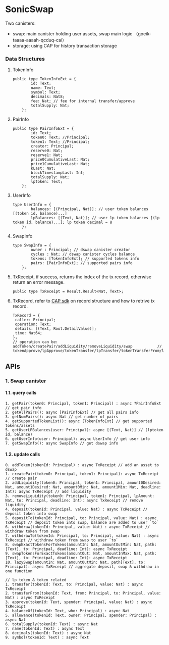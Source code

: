 # SonicSwap

Two canisters:

* swap: main canister holding user assets, swap main logic （goeik-taaaa-aaaah-qcduq-cai）
* storage: using CAP for history transaction storage



### Data Structures

1. TokenInfo

   ```
   public type TokenInfoExt = {
           id: Text;
           name: Text;
           symbol: Text;
           decimals: Nat8;
           fee: Nat; // fee for internal transfer/approve
           totalSupply: Nat;
       };
   ```

2. PairInfo

   ```
   public type PairInfoExt = {
           id: Text;
           token0: Text; //Principal;
           token1: Text; //Principal;
           creator: Principal;
           reserve0: Nat;
           reserve1: Nat;
           price0CumulativeLast: Nat;
           price1CumulativeLast: Nat;
           kLast: Nat;
           blockTimestampLast: Int;
           totalSupply: Nat;
           lptoken: Text;
       };
   ```

3. UserInfo

   ```
   type UserInfo = {
           balances: [(Principal, Nat)]; // user token balances [(token id, balance)...]
           lpBalances: [(Text, Nat)]; // user lp token balances [(lp token id, balance)...]; lp token decimal = 8
       };
   ```

4. SwapInfo

   ```
   type SwapInfo = {
           owner : Principal; // dswap canister creator
           cycles : Nat; // dswap canister cycles balance
           tokens: [TokenInfoExt]; // supported tokens info
           pairs: [PairInfoExt]; // supported pairs info
       };
   ```
   
5. TxReceipt, if success, returns the index of the tx record, otherwise return an error message.

   ```
   public type TxReceipt = Result.Result<Nat, Text>;
   ```
   
6. TxRecord, refer to [CAP sdk](https://github.com/Psychedelic/cap/tree/motoko-sdk/sdk/motoko) on record structure and how to retrive tx record.

   ```
   TxRecord = {
   	caller: Principal;
   	operation: Text;
   	details: [(Text, Root.DetailValue)];
   	time: Nat64;
   };
   // operation can be: addToken/createPair/addLiquidity/removeLiquidity/swap           //  tokenApprove/lpApprove/tokenTransfer/lpTransfer/tokenTransferFrom/lpTransferFrom
   ```

   

## APIs



### 1. Swap canister

#### 1.1. query calls

```
1. getPair(token0: Principal, token1: Principal) : async ?PairInfoExt // get pair info
2. getAllPairs(): async [PairInfoExt] // get all pairs info
3. getNumPairs(): async Nat // get number of pairs
4. getSupportedTokenList(): async [TokenInfoExt] // get supported tokens/assets
5. getUserLPBalances(user: Principal): async [(Text, Nat)] // (lptoken id, balance)
6. getUserInfo(user: Principal): async UserInfo // get user info
7. getSwapInfo(): async SwapInfo // get dswap info
```

#### 

#### 1.2. update calls

```
0. addToken(tokenId: Principal) : async TxReceipt // add an asset to dswap
1. createPair(token0: Principal, token1: Principal): async TxReceipt // create pair
2. addLiquidity(token0: Principal, token1: Principal, amount0Desired: Nat, amount1Desired: Nat, amount0Min: Nat, amount1Min: Nat, deadline: Int): async TxReceipt // add liquidity
3. removeLiquidity(token0: Principal, token1: Principal, lpAmount: Nat, to: Principal, deadline: Int): async TxReceipt // remove liquidity
4. deposit(tokenId: Principal, value: Nat) : async TxReceipt // deposit token into swap
5. depositTo(tokenId: Principal, to: Principal, value: Nat) : async TxReceipt // deposit token into swap, balance are added to user `to`
6. withdraw(tokenId: Principal, value: Nat) : async TxReceipt // withdraw token from swap
7. withdrawTo(tokenId: Principal, to: Principal, value: Nat) : async TxReceipt // withdraw token from swap to user `to`
8. swapExactTokensForTokens(amountIn: Nat, amountOutMin: Nat, path: [Text], to: Principal, deadline: Int): async TxReceipt
9. swapTokensForExactTokens(amountOut: Nat, amountInMax: Nat, path: [Text], to: Principal, deadline: Int): async TxReceipt
10. lazySwap(amountIn: Nat, amountOutMin: Nat, path[Text], to: Principal): async TxReceipt // aggregate deposit, swap & withdraw in one function

// lp token & token related
1. transfer(tokenId: Text, to: Principal, value: Nat) : async TxReceipt
2. transferFrom(tokenId: Text, from: Principal, to: Principal, value: Nat) : async TxReceipt
3. approve(tokenId: Text, spender: Principal, value: Nat) : async TxReceipt
4. balanceOf(tokenId: Text, who: Principal) : async Nat
5. allowance(tokenId: Text, owner: Principal, spender: Principal) : async Nat
6. totalSupply(tokenId: Text) : async Nat
7. name(tokenId: Text) : async Text
8. decimals(tokenId: Text) : async Nat
9. symbol(tokenId: Text) : async Text
```





